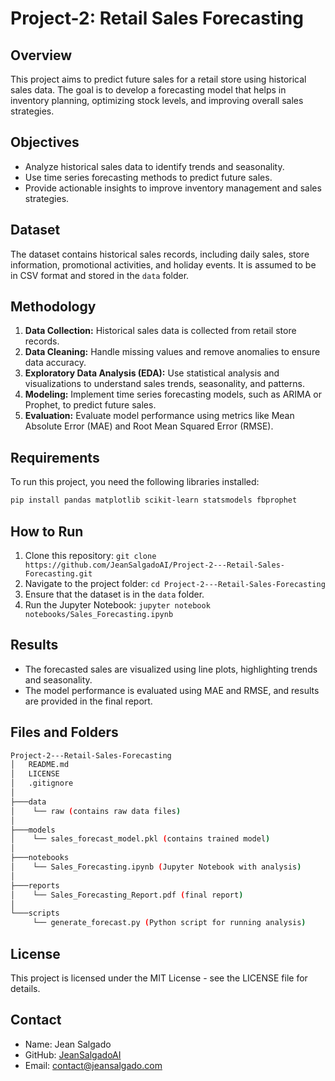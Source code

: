 # Project-2: Retail Sales Forecasting

## Overview
This project aims to predict future sales for a retail store using historical sales data. The goal is to develop a forecasting model that helps in inventory planning, optimizing stock levels, and improving overall sales strategies.

## Objectives
- Analyze historical sales data to identify trends and seasonality.
- Use time series forecasting methods to predict future sales.
- Provide actionable insights to improve inventory management and sales strategies.

## Dataset
The dataset contains historical sales records, including daily sales, store information, promotional activities, and holiday events. It is assumed to be in CSV format and stored in the `data` folder.

## Methodology
1. **Data Collection:** Historical sales data is collected from retail store records.
2. **Data Cleaning:** Handle missing values and remove anomalies to ensure data accuracy.
3. **Exploratory Data Analysis (EDA):** Use statistical analysis and visualizations to understand sales trends, seasonality, and patterns.
4. **Modeling:** Implement time series forecasting models, such as ARIMA or Prophet, to predict future sales.
5. **Evaluation:** Evaluate model performance using metrics like Mean Absolute Error (MAE) and Root Mean Squared Error (RMSE).

## Requirements
To run this project, you need the following libraries installed:
```bash
pip install pandas matplotlib scikit-learn statsmodels fbprophet
```

## How to Run
1. Clone this repository: `git clone https://github.com/JeanSalgadoAI/Project-2---Retail-Sales-Forecasting.git`
2. Navigate to the project folder: `cd Project-2---Retail-Sales-Forecasting`
3. Ensure that the dataset is in the `data` folder.
4. Run the Jupyter Notebook: `jupyter notebook notebooks/Sales_Forecasting.ipynb`

## Results
- The forecasted sales are visualized using line plots, highlighting trends and seasonality.
- The model performance is evaluated using MAE and RMSE, and results are provided in the final report.

## Files and Folders
```bash
Project-2---Retail-Sales-Forecasting
│   README.md
│   LICENSE
│   .gitignore
│
├───data
│    └── raw (contains raw data files)
│
├───models
│    └── sales_forecast_model.pkl (contains trained model)
│
├───notebooks
│    └── Sales_Forecasting.ipynb (Jupyter Notebook with analysis)
│
├───reports
│    └── Sales_Forecasting_Report.pdf (final report)
│
└───scripts
     └── generate_forecast.py (Python script for running analysis)
```

## License
This project is licensed under the MIT License - see the LICENSE file for details.

## Contact
- Name: Jean Salgado
- GitHub: [JeanSalgadoAI](https://github.com/JeanSalgadoAI)
- Email: contact@jeansalgado.com
